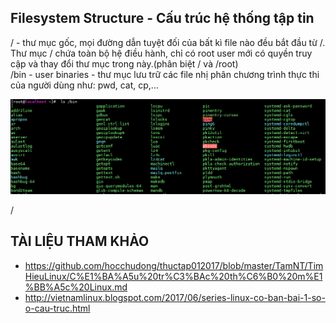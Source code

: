 ## Filesystem Structure - Cấu trúc hệ thống tập tin  
/ -  thư mục gốc, mọi đường dẫn tuyệt đối của bất kì file nào đều bắt đầu từ /. Thư mục / chứa toàn bộ hệ điều hành, chỉ có root user mới có quyền truy cập và thay đổi thư mục trong này.(phân biệt / và /root)  
/bin - user binaries - thư mục lưu trữ các file nhị phân chương trình thực thi của người dùng như: pwd, cat, cp,...  

<img src ="../../images/25 bai linux/bin.png">  
  
/



## TÀI LIỆU THAM KHẢO  
- https://github.com/hocchudong/thuctap012017/blob/master/TamNT/TimHieuLinux/C%E1%BA%A5u%20tr%C3%BAc%20th%C6%B0%20m%E1%BB%A5c%20Linux.md  
- http://vietnamlinux.blogspot.com/2017/06/series-linux-co-ban-bai-1-so-o-cau-truc.html 
